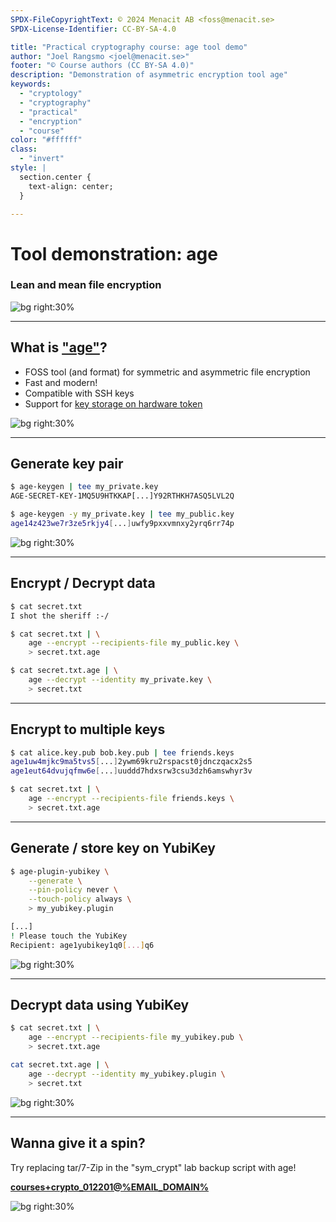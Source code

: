 ```yaml
---
SPDX-FileCopyrightText: © 2024 Menacit AB <foss@menacit.se>
SPDX-License-Identifier: CC-BY-SA-4.0

title: "Practical cryptography course: age tool demo"
author: "Joel Rangsmo <joel@menacit.se>"
footer: "© Course authors (CC BY-SA 4.0)"
description: "Demonstration of asymmetric encryption tool age"
keywords:
  - "cryptology"
  - "cryptography"
  - "practical"
  - "encryption"
  - "course"
color: "#ffffff"
class:
  - "invert"
style: |
  section.center {
    text-align: center;
  }

---
```

<!-- _footer: "%ATTRIBUTION_PREFIX% Jonathan Miske (CC BY-SA 2.0)" -->
# Tool demonstration: age
### Lean and mean file encryption

![bg right:30%](images/22-silo.jpg)

---
<!-- _footer: "%ATTRIBUTION_PREFIX% Jonathan Miske (CC BY-SA 2.0)" -->
## What is ["age"](https://age-encryption.org/)?
- FOSS tool (and format) for symmetric and asymmetric file encryption
- Fast and modern!
- Compatible with SSH keys
- Support for [key storage on hardware token](https://github.com/str4d/age-plugin-yubikey)

![bg right:30%](images/22-silo.jpg)

---
<!-- _footer: "%ATTRIBUTION_PREFIX% Jonathan Miske (CC BY-SA 2.0)" -->
## Generate key pair
```bash
$ age-keygen | tee my_private.key
AGE-SECRET-KEY-1MQ5U9HTKKAP[...]Y92RTHKH7ASQ5LVL2Q

$ age-keygen -y my_private.key | tee my_public.key
age14z423we7r3ze5rkjy4[...]uwfy9pxxvmnxy2yrq6rr74p
```

![bg right:30%](images/22-silo.jpg)

---
## Encrypt / Decrypt data
```bash
$ cat secret.txt
I shot the sheriff :-/

$ cat secret.txt | \
	age --encrypt --recipients-file my_public.key \
	> secret.txt.age

$ cat secret.txt.age | \
	age --decrypt --identity my_private.key \
	> secret.txt
```

---
## Encrypt to multiple keys
```bash
$ cat alice.key.pub bob.key.pub | tee friends.keys
age1uw4mjkc9ma5tvs5[...]2ywm69kru2rspacst0jdnczqacx2s5
age1eut64dvujqfmw6e[...]uuddd7hdxsrw3csu3dzh6amswhyr3v

$ cat secret.txt | \
	age --encrypt --recipients-file friends.keys \
	> secret.txt.age
```

---
<!-- _footer: "%ATTRIBUTION_PREFIX% Jonathan Miske (CC BY-SA 2.0)" -->
## Generate / store key on YubiKey
```bash
$ age-plugin-yubikey \
	--generate \
	--pin-policy never \
	--touch-policy always \
	> my_yubikey.plugin

[...]
! Please touch the YubiKey
Recipient: age1yubikey1q0[...]q6
```

![bg right:30%](images/22-silo.jpg)

---
<!-- _footer: "%ATTRIBUTION_PREFIX% Jonathan Miske (CC BY-SA 2.0)" -->
## Decrypt data using YubiKey
```bash
$ cat secret.txt | \
	age --encrypt --recipients-file my_yubikey.pub \
	> secret.txt.age

cat secret.txt.age | \
	age --decrypt --identity my_yubikey.plugin \
	> secret.txt
```

![bg right:30%](images/22-silo.jpg)

---
<!-- _footer: "%ATTRIBUTION_PREFIX% Jonathan Miske (CC BY-SA 2.0)" -->
## Wanna give it a spin?
Try replacing tar/7-Zip in the
"sym\_crypt" lab backup script with age!
  
**[courses+crypto_012201@%EMAIL_DOMAIN%](mailto:courses+crypto_012201@%EMAIL_DOMAIN%)**

![bg right:30%](images/22-silo.jpg)
